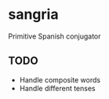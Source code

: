 # sangria

Primitive Spanish conjugator

## TODO

- Handle composite words
- Handle different tenses
